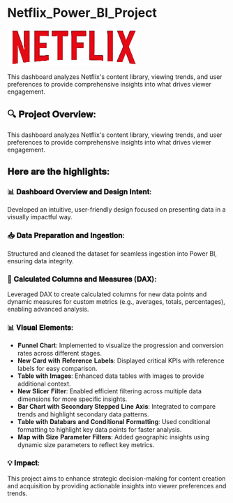 # Netflix_Power_BI_Project
![Netflix](https://github.com/agujalwar/Netflix_Power_BI_Project/blob/main/Netflix%20logo.png)

This dashboard analyzes Netflix's content library, viewing trends, and user preferences to provide comprehensive insights into what drives viewer engagement.

## 🔍 𝐏𝐫𝐨𝐣𝐞𝐜𝐭 𝐎𝐯𝐞𝐫𝐯𝐢𝐞𝐰:
This dashboard analyzes Netflix's content library, viewing trends, and user preferences to provide comprehensive insights into what drives viewer engagement.

## 𝐇𝐞𝐫𝐞 𝐚𝐫𝐞 𝐭𝐡𝐞 𝐡𝐢𝐠𝐡𝐥𝐢𝐠𝐡𝐭𝐬:
### 📊 **𝐃𝐚𝐬𝐡𝐛𝐨𝐚𝐫𝐝 𝐎𝐯𝐞𝐫𝐯𝐢𝐞𝐰 𝐚𝐧𝐝 𝐃𝐞𝐬𝐢𝐠𝐧 𝐈𝐧𝐭𝐞𝐧𝐭:**
Developed an intuitive, user-friendly design focused on presenting data in a visually impactful way.

### 📥 𝐃𝐚𝐭𝐚 𝐏𝐫𝐞𝐩𝐚𝐫𝐚𝐭𝐢𝐨𝐧 𝐚𝐧𝐝 𝐈𝐧𝐠𝐞𝐬𝐭𝐢𝐨𝐧:
Structured and cleaned the dataset for seamless ingestion into Power BI, ensuring data integrity.

### 🧮 𝐂𝐚𝐥𝐜𝐮𝐥𝐚𝐭𝐞𝐝 𝐂𝐨𝐥𝐮𝐦𝐧𝐬 𝐚𝐧𝐝 𝐌𝐞𝐚𝐬𝐮𝐫𝐞𝐬 (𝐃𝐀𝐗):
Leveraged DAX to create calculated columns for new data points and dynamic measures for custom metrics (e.g., averages, totals, percentages), enabling advanced analysis.

### 📊 𝐕𝐢𝐬𝐮𝐚𝐥 𝐄𝐥𝐞𝐦𝐞𝐧𝐭𝐬:
- 𝐅𝐮𝐧𝐧𝐞𝐥 𝐂𝐡𝐚𝐫𝐭: Implemented to visualize the progression and conversion rates across different stages.
- 𝐍𝐞𝐰 𝐂𝐚𝐫𝐝 𝐰𝐢𝐭𝐡 𝐑𝐞𝐟𝐞𝐫𝐞𝐧𝐜𝐞 𝐋𝐚𝐛𝐞𝐥𝐬: Displayed critical KPIs with reference labels for easy comparison.
- 𝐓𝐚𝐛𝐥𝐞 𝐰𝐢𝐭𝐡 𝐈𝐦𝐚𝐠𝐞𝐬: Enhanced data tables with images to provide additional context.
- 𝐍𝐞𝐰 𝐒𝐥𝐢𝐜𝐞𝐫 𝐅𝐢𝐥𝐭𝐞𝐫: Enabled efficient filtering across multiple data dimensions for more specific insights.
- 𝐁𝐚𝐫 𝐂𝐡𝐚𝐫𝐭 𝐰𝐢𝐭𝐡 𝐒𝐞𝐜𝐨𝐧𝐝𝐚𝐫𝐲 𝐒𝐭𝐞𝐩𝐩𝐞𝐝 𝐋𝐢𝐧𝐞 𝐀𝐱𝐢𝐬: Integrated to compare trends and highlight secondary data patterns.
- 𝐓𝐚𝐛𝐥𝐞 𝐰𝐢𝐭𝐡 𝐃𝐚𝐭𝐚𝐛𝐚𝐫𝐬 𝐚𝐧𝐝 𝐂𝐨𝐧𝐝𝐢𝐭𝐢𝐨𝐧𝐚𝐥 𝐅𝐨𝐫𝐦𝐚𝐭𝐭𝐢𝐧𝐠: Used conditional formatting to highlight key data points for faster analysis.
- 𝐌𝐚𝐩 𝐰𝐢𝐭𝐡 𝐒𝐢𝐳𝐞 𝐏𝐚𝐫𝐚𝐦𝐞𝐭𝐞𝐫 𝐅𝐢𝐥𝐭𝐞𝐫𝐬: Added geographic insights using dynamic size parameters to reflect key metrics.

### 💡 𝐈𝐦𝐩𝐚𝐜𝐭:
This project aims to enhance strategic decision-making for content creation and acquisition by providing actionable insights into viewer preferences and trends.
